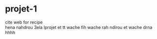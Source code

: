 # projet-1
cite web for recipe <br>
hena nahdrou 3ela lprojet et tt wache fih wache rah ndirou et wache drna 
hhhh
